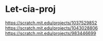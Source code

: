 # Let-cia-proj
https://scratch.mit.edu/projects/1037529852
https://scratch.mit.edu/projects/1043028806
https://scratch.mit.edu/projects/983446699
